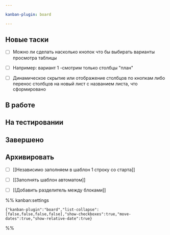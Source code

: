 ```yaml
---

kanban-plugin: board

---
```


## Новые таски

- [ ] Можно ли сделать насколько кнопок что бы выбирать варианты просмотра таблицы
- [ ] Например: вариант 1 -смотрим только столбцы "план"
- [ ] Динамическое скрытие или отображение столбцов по кнопкам либо перенос столбцов на новый лист с названием листа, что сформировано


## В работе



## На тестировании



## Завершено



## Архивировать

- [ ] [[Независимо заполняем в шаблон 1 строку со старта]]
- [ ] [[Заполнять шаблон автоматом]]
- [ ] [[Добавить разделитель между блоками]]




%% kanban:settings
```
{"kanban-plugin":"board","list-collapse":[false,false,false,false],"show-checkboxes":true,"move-dates":true,"show-relative-date":true}
```
%%